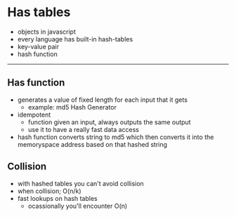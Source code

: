 # Has tables

- objects in javascript
- every language has built-in hash-tables
- key-value pair
- hash function

---

## Has function

- generates a value of fixed length for each input that it gets
  - example: md5 Hash Generator
- idempotent
  - function given an input, always outputs the same output
  - use it to have a really fast data access
- hash function converts string to md5 which then converts it into the memoryspace address based on that hashed string

## Collision

- with hashed tables you can't avoid collision
- when collision; O(n/k)
- fast lookups on hash tables
  - ocassionally you'll encounter O(n)
